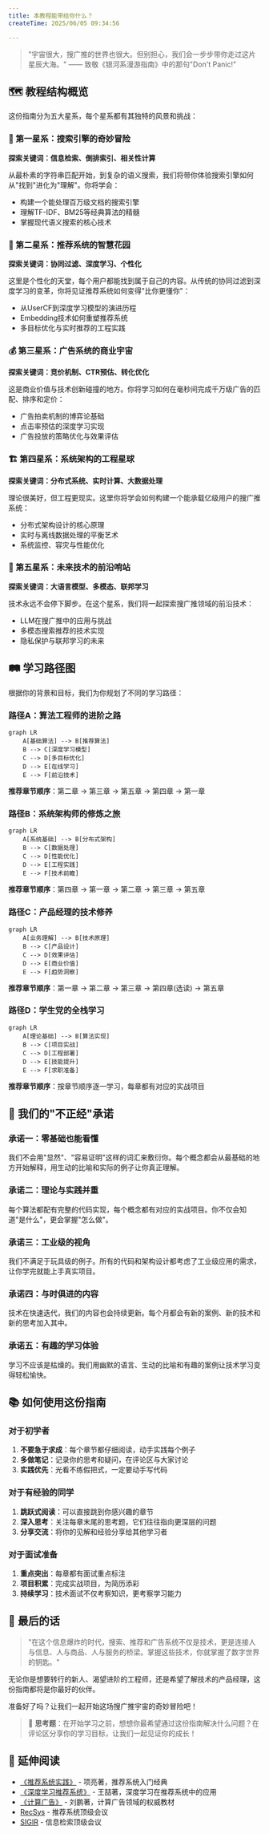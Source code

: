 ```yaml
---
title: 本教程能带给你什么？
createTime: 2025/06/05 09:34:56

---
```


> "宇宙很大，搜广推的世界也很大。但别担心，我们会一步步带你走过这片星辰大海。" 
> —— 致敬《银河系漫游指南》中的那句"Don't Panic!"

## 🗺️ 教程结构概览

这份指南分为五大星系，每个星系都有其独特的风景和挑战：

### 🌟 第一星系：搜索引擎的奇妙冒险
**探索关键词：信息检索、倒排索引、相关性计算**

从最朴素的字符串匹配开始，到复杂的语义搜索，我们将带你体验搜索引擎如何从"找到"进化为"理解"。你将学会：
- 构建一个能处理百万级文档的搜索引擎
- 理解TF-IDF、BM25等经典算法的精髓
- 掌握现代语义搜索的核心技术

### 🎯 第二星系：推荐系统的智慧花园
**探索关键词：协同过滤、深度学习、个性化**

这里是个性化的天堂，每个用户都能找到属于自己的内容。从传统的协同过滤到深度学习的变革，你将见证推荐系统如何变得"比你更懂你"：
- 从UserCF到深度学习模型的演进历程
- Embedding技术如何重塑推荐系统
- 多目标优化与实时推荐的工程实践

### 💰 第三星系：广告系统的商业宇宙
**探索关键词：竞价机制、CTR预估、转化优化**

这是商业价值与技术创新碰撞的地方。你将学习如何在毫秒间完成千万级广告的匹配、排序和定价：
- 广告拍卖机制的博弈论基础
- 点击率预估的深度学习实现
- 广告投放的策略优化与效果评估

### 🏗️ 第四星系：系统架构的工程星球
**探索关键词：分布式系统、实时计算、大数据处理**

理论很美好，但工程更现实。这里你将学会如何构建一个能承载亿级用户的搜广推系统：
- 分布式架构设计的核心原理
- 实时与离线数据处理的平衡艺术
- 系统监控、容灾与性能优化

### 🚀 第五星系：未来技术的前沿哨站
**探索关键词：大语言模型、多模态、联邦学习**

技术永远不会停下脚步。在这个星系，我们将一起探索搜广推领域的前沿技术：
- LLM在搜广推中的应用与挑战
- 多模态搜索推荐的技术实现
- 隐私保护与联邦学习的未来

## 🛤️ 学习路径图

根据你的背景和目标，我们为你规划了不同的学习路径：

### 路径A：算法工程师的进阶之路
```mermaid
graph LR
    A[基础算法] --> B[推荐算法]
    B --> C[深度学习模型]
    C --> D[多目标优化]
    D --> E[在线学习]
    E --> F[前沿技术]
```

**推荐章节顺序**：第二章 → 第三章 → 第五章 → 第四章 → 第一章

### 路径B：系统架构师的修炼之旅
```mermaid
graph LR
    A[系统基础] --> B[分布式架构]
    B --> C[数据处理]
    C --> D[性能优化]
    D --> E[工程实践]
    E --> F[技术前瞻]
```

**推荐章节顺序**：第四章 → 第一章 → 第二章 → 第三章 → 第五章

### 路径C：产品经理的技术修养
```mermaid
graph LR
    A[业务理解] --> B[技术原理]
    B --> C[产品设计]
    C --> D[效果评估]
    D --> E[商业价值]
    E --> F[趋势洞察]
```

**推荐章节顺序**：第一章 → 第二章 → 第三章 → 第四章(选读) → 第五章

### 路径D：学生党的全栈学习
```mermaid
graph LR
    A[理论基础] --> B[算法实现]
    B --> C[项目实战]
    C --> D[工程部署]
    D --> E[技能提升]
    E --> F[求职准备]
```

**推荐章节顺序**：按章节顺序逐一学习，每章都有对应的实战项目

## 🎯 我们的"不正经"承诺

### 承诺一：零基础也能看懂 
我们不会用"显然"、"容易证明"这样的词汇来敷衍你。每个概念都会从最基础的地方开始解释，用生动的比喻和实际的例子让你真正理解。

### 承诺二：理论与实践并重
每个算法都配有完整的代码实现，每个概念都有对应的实战项目。你不仅会知道"是什么"，更会掌握"怎么做"。

### 承诺三：工业级的视角
我们不满足于玩具级的例子。所有的代码和架构设计都考虑了工业级应用的需求，让你学完就能上手真实项目。

### 承诺四：与时俱进的内容
技术在快速迭代，我们的内容也会持续更新。每个月都会有新的案例、新的技术和新的思考加入其中。

### 承诺五：有趣的学习体验
学习不应该是枯燥的。我们用幽默的语言、生动的比喻和有趣的案例让技术学习变得轻松愉快。

## 📚 如何使用这份指南

### 对于初学者
1. **不要急于求成**：每个章节都仔细阅读，动手实践每个例子
2. **多做笔记**：记录你的思考和疑问，在评论区与大家讨论
3. **实践优先**：光看不练假把式，一定要动手写代码

### 对于有经验的同学
1. **跳跃式阅读**：可以直接跳到你感兴趣的章节
2. **深入思考**：关注每章末尾的思考题，它们往往指向更深层的问题
3. **分享交流**：将你的见解和经验分享给其他学习者

### 对于面试准备
1. **重点突出**：每章都有面试重点标注
2. **项目积累**：完成实战项目，为简历添彩
3. **持续学习**：技术面试不仅考察知识，更考察学习能力

## 🌟 最后的话

> "在这个信息爆炸的时代，搜索、推荐和广告系统不仅是技术，更是连接人与信息、人与商品、人与服务的桥梁。掌握这些技术，你就掌握了数字世界的钥匙。"

无论你是想要转行的新人、渴望进阶的工程师，还是希望了解技术的产品经理，这份指南都将是你最好的伙伴。

准备好了吗？让我们一起开始这场搜广推宇宙的奇妙冒险吧！

> 🧠 **思考题**：在开始学习之前，想想你最希望通过这份指南解决什么问题？在评论区分享你的学习目标，让我们一起见证你的成长！

## 📖 延伸阅读

- [《推荐系统实践》](https://book.douban.com/subject/10769749/) - 项亮著，推荐系统入门经典
- [《深度学习推荐系统》](https://book.douban.com/subject/35013197/) - 王喆著，深度学习在推荐系统中的应用
- [《计算广告》](https://book.douban.com/subject/26596778/) - 刘鹏著，计算广告领域的权威教材
- [RecSys](https://recsys.acm.org/) - 推荐系统顶级会议
- [SIGIR](https://sigir.org/) - 信息检索顶级会议







